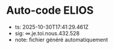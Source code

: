 # Auto-code ELIOS
- ts: 2025-10-30T17:41:29.461Z
- sig: ∞.je.toi.nous.432.528
- note: fichier généré automatiquement